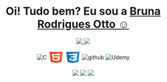 <div>
  
  <h1 align="center">
    Oi! Tudo bem? Eu sou a
    <a href="https://www.linkedin.com/in/brunarod-otto/">Bruna Rodrigues Otto ☺️ </a>
  </h1>
 
</div>

<div align="center">
  <a href="https://github.com/brunarod-otto">
    <img height="150em" src="https://github-readme-stats.vercel.app/api?username=brunarod-otto&count_private=true&include_all_commits=true&show_icons=true&theme=midnight-purple&hide_border=false&show_owner=true"/>
    <img height="150em" src="https://github-readme-stats.vercel.app/api/top-langs/?username=duribeiro&theme=midnight-purple&hide_border=false&&layout=compact"/>
  </a>
</div>

<div align="center" valign="top"><br>
  <img align="center" alt="C" height="25" width="40" src="https://img.shields.io/badge/C-00599C?style=for-the-badge&logo=c&logoColor=white">
  <img align="center" alt="HTML" height="30" width="40" src="https://raw.githubusercontent.com/devicons/devicon/master/icons/html5/html5-original.svg">
  <img align="center" alt="CSS" height="30" width="40" src="https://raw.githubusercontent.com/devicons/devicon/master/icons/css3/css3-original.svg">
  <img align="center" alt="github" height="25" width="100" src="https://img.shields.io/badge/GitHub-100000?style=for-the-badge&logo=github&logoColor=white">
  <img align="center" alt="Udemy" height="25" width="90" src="https://img.shields.io/badge/Udemy-EC5252?style=for-the-badge&logo=Udemy&logoColor=white">
</div><br>

<div align="center">
  <a href="https://www.instagram.com/b_buhh/" target="_blank"><img src="https://img.shields.io/badge/-Instagram-%23E4405F?style=for-the-badge&logo=instagram&logoColor=white" target="_blank"></a>
  <a href="https://www.linkedin.com/in/brunarod-otto/" target="_blank"><img src="https://img.shields.io/badge/-LinkedIn-%230077B5?style=for-the-badge&logo=linkedin&logoColor=white" target="_blank"></a> 
  <a href="mailto:brunarod.otto@gmail.com"><img src="https://img.shields.io/badge/-Gmail-%23333?style=for-the-badge&logo=gmail&logoColor=white" target="_blank"></a>
</div>


